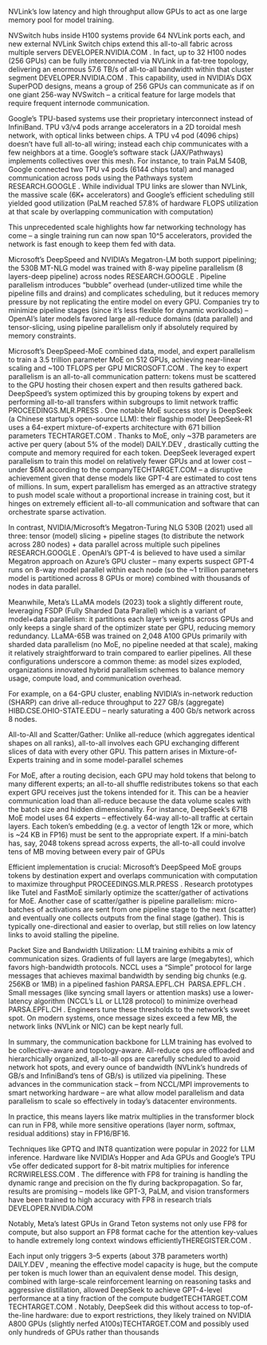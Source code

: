NVLink’s low latency and high throughput allow GPUs to act as one large memory pool for model training.

NVSwitch hubs inside H100 systems provide 64 NVLink ports each, and new external NVLink Switch chips extend this all-to-all fabric across multiple servers​
DEVELOPER.NVIDIA.COM
. In fact, up to 32 H100 nodes (256 GPUs) can be fully interconnected via NVLink in a fat-tree topology, delivering an enormous 57.6 TB/s of all-to-all bandwidth within that cluster segment​
DEVELOPER.NVIDIA.COM
. This capability, used in NVIDIA’s DGX SuperPOD designs, means a group of 256 GPUs can communicate as if on one giant 256-way NVSwitch – a critical feature for large models that require frequent internode communication.

Google’s TPU-based systems use their proprietary interconnect instead of InfiniBand. TPU v3/v4 pods arrange accelerators in a 2D toroidal mesh network, with optical links between chips. A TPU v4 pod (4096 chips) doesn’t have full all-to-all wiring; instead each chip communicates with a few neighbors at a time. Google’s software stack (JAX/Pathways) implements collectives over this mesh. For instance, to train PaLM 540B, Google connected two TPU v4 pods (6144 chips total) and managed communication across pods using the Pathways system​
RESEARCH.GOOGLE
. While individual TPU links are slower than NVLink, the massive scale (6K+ accelerators) and Google’s efficient scheduling still yielded good utilization (PaLM reached 57.8% of hardware FLOPS utilization at that scale by overlapping communication with computation)​

This unprecedented scale highlights how far networking technology has come – a single training run can now span 10^5 accelerators, provided the network is fast enough to keep them fed with data.


Microsoft’s DeepSpeed and NVIDIA’s Megatron-LM both support pipelining; the 530B MT-NLG model was trained with 8-way pipeline parallelism (8 layers-deep pipeline) across nodes​
RESEARCH.GOOGLE
. Pipeline parallelism introduces “bubble” overhead (under-utilized time while the pipeline fills and drains) and complicates scheduling, but it reduces memory pressure by not replicating the entire model on every GPU. Companies try to minimize pipeline stages (since it’s less flexible for dynamic workloads) – OpenAI’s later models favored large all-reduce domains (data parallel) and tensor-slicing, using pipeline parallelism only if absolutely required by memory constraints.

Microsoft’s DeepSpeed-MoE combined data, model, and expert parallelism to train a 3.5 trillion parameter MoE on 512 GPUs, achieving near-linear scaling and ~100 TFLOPS per GPU​
MICROSOFT.COM
. The key to expert parallelism is an all-to-all communication pattern: tokens must be scattered to the GPU hosting their chosen expert and then results gathered back. DeepSpeed’s system optimized this by grouping tokens by expert and performing all-to-all transfers within subgroups to limit network traffic​
PROCEEDINGS.MLR.PRESS
. One notable MoE success story is DeepSeek (a Chinese startup’s open-source LLM): their flagship model DeepSeek-R1 uses a 64-expert mixture-of-experts architecture with 671 billion parameters​
TECHTARGET.COM
. Thanks to MoE, only ~37B parameters are active per query (about 5% of the model)​
DAILY.DEV
, drastically cutting the compute and memory required for each token. DeepSeek leveraged expert parallelism to train this model on relatively fewer GPUs and at lower cost – under $6M according to the company​
TECHTARGET.COM
 – a disruptive achievement given that dense models like GPT-4 are estimated to cost tens of millions. In sum, expert parallelism has emerged as an attractive strategy to push model scale without a proportional increase in training cost, but it hinges on extremely efficient all-to-all communication and software that can orchestrate sparse activation.

 In contrast, NVIDIA/Microsoft’s Megatron-Turing NLG 530B (2021) used all three: tensor (model) slicing + pipeline stages (to distribute the network across 280 nodes) + data parallel across multiple such pipelines​
RESEARCH.GOOGLE
. OpenAI’s GPT-4 is believed to have used a similar Megatron approach on Azure’s GPU cluster – many experts suspect GPT-4 runs on 8-way model parallel within each node (so the ~1 trillion parameters model is partitioned across 8 GPUs or more) combined with thousands of nodes in data parallel. 

 Meanwhile, Meta’s LLaMA models (2023) took a slightly different route, leveraging FSDP (Fully Sharded Data Parallel) which is a variant of model+data parallelism: it partitions each layer’s weights across GPUs and only keeps a single shard of the optimizer state per GPU, reducing memory redundancy. LLaMA-65B was trained on 2,048 A100 GPUs primarily with sharded data parallelism (no MoE, no pipeline needed at that scale), making it relatively straightforward to train compared to earlier pipelines. All these configurations underscore a common theme: as model sizes exploded, organizations innovated hybrid parallelism schemes to balance memory usage, compute load, and communication overhead.

 For example, on a 64-GPU cluster, enabling NVIDIA’s in-network reduction (SHARP) can drive all-reduce throughput to 227 GB/s (aggregate)​
HIBD.CSE.OHIO-STATE.EDU
 – nearly saturating a 400 Gb/s network across 8 nodes.

 All-to-All and Scatter/Gather: Unlike all-reduce (which aggregates identical shapes on all ranks), all-to-all involves each GPU exchanging different slices of data with every other GPU. This pattern arises in Mixture-of-Experts training and in some model-parallel schemes

 For MoE, after a routing decision, each GPU may hold tokens that belong to many different experts; an all-to-all shuffle redistributes tokens so that each expert GPU receives just the tokens intended for it. This can be a heavier communication load than all-reduce because the data volume scales with the batch size and hidden dimensionality. For instance, DeepSeek’s 671B MoE model uses 64 experts – effectively 64-way all-to-all traffic at certain layers. Each token’s embedding (e.g. a vector of length 12k or more, which is ~24 KB in FP16) must be sent to the appropriate expert. If a mini-batch has, say, 2048 tokens spread across experts, the all-to-all could involve tens of MB moving between every pair of GPUs

 Efficient implementation is crucial: Microsoft’s DeepSpeed MoE groups tokens by destination expert and overlaps communication with computation to maximize throughput​
PROCEEDINGS.MLR.PRESS
. Research prototypes like Tutel and FastMoE similarly optimize the scatter/gather of activations for MoE. Another case of scatter/gather is pipeline parallelism: micro-batches of activations are sent from one pipeline stage to the next (scatter) and eventually one collects outputs from the final stage (gather). This is typically one-directional and easier to overlap, but still relies on low latency links to avoid stalling the pipeline.

Packet Size and Bandwidth Utilization: LLM training exhibits a mix of communication sizes. Gradients of full layers are large (megabytes), which favors high-bandwidth protocols. NCCL uses a “Simple” protocol for large messages that achieves maximal bandwidth by sending big chunks (e.g. 256KB or 1MB) in a pipelined fashion​
PARSA.EPFL.CH
​
PARSA.EPFL.CH
. Small messages (like syncing small layers or attention masks) use a lower-latency algorithm (NCCL’s LL or LL128 protocol) to minimize overhead​
PARSA.EPFL.CH
. Engineers tune these thresholds to the network’s sweet spot. On modern systems, once message sizes exceed a few MB, the network links (NVLink or NIC) can be kept nearly full. 

In summary, the communication backbone for LLM training has evolved to be collective-aware and topology-aware. All-reduce ops are offloaded and hierarchically organized, all-to-all ops are carefully scheduled to avoid network hot spots, and every ounce of bandwidth (NVLink’s hundreds of GB/s and InfiniBand’s tens of GB/s) is utilized via pipelining. These advances in the communication stack – from NCCL/MPI improvements to smart networking hardware – are what allow model parallelism and data parallelism to scale so effectively in today’s datacenter environments.

 In practice, this means layers like matrix multiplies in the transformer block can run in FP8, while more sensitive operations (layer norm, softmax, residual additions) stay in FP16/BF16.

 Techniques like GPTQ and INT8 quantization were popular in 2022 for LLM inference. Hardware like NVIDIA’s Hopper and Ada GPUs and Google’s TPU v5e offer dedicated support for 8-bit matrix multiplies for inference​
RCRWIRELESS.COM
. The difference with FP8 for training is handling the dynamic range and precision on the fly during backpropagation. So far, results are promising – models like GPT-3, PaLM, and vision transformers have been trained to high accuracy with FP8 in research trials​
DEVELOPER.NVIDIA.COM

 Notably, Meta’s latest GPUs in Grand Teton systems not only use FP8 for compute, but also support an FP8 format cache for the attention key-values to handle extremely long context windows efficiently​
THEREGISTER.COM
. 

Each input only triggers 3–5 experts (about 37B parameters worth)​
DAILY.DEV
, meaning the effective model capacity is huge, but the compute per token is much lower than an equivalent dense model. This design, combined with large-scale reinforcement learning on reasoning tasks and aggressive distillation, allowed DeepSeek to achieve GPT-4-level performance at a tiny fraction of the compute budget​
TECHTARGET.COM
​
TECHTARGET.COM
. Notably, DeepSeek did this without access to top-of-the-line hardware: due to export restrictions, they likely trained on NVIDIA A800 GPUs (slightly nerfed A100s)​
TECHTARGET.COM
 and possibly used only hundreds of GPUs rather than thousands

 